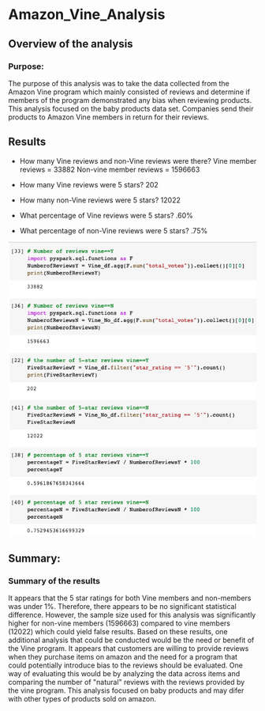 # Amazon_Vine_Analysis
## Overview of the analysis

### Purpose:
The purpose of this analysis was to take the data collected from the Amazon Vine program which mainly consisted of reviews and determine if members of the program demonstrated any bias when reviewing products. This analysis focused on the baby products data set. Companies send their products to Amazon Vine members in return for their reviews. 

## Results

- How many Vine reviews and non-Vine reviews were there?
Vine member reviews = 33882
Non-vine member reviews = 1596663

- How many Vine reviews were 5 stars? 
202

- How many non-Vine reviews were 5 stars?
12022

- What percentage of Vine reviews were 5 stars? 
.60%

- What percentage of non-Vine reviews were 5 stars?
.75%

![vinedata.png](vinedata.png) 

## Summary: 

### Summary of the results
It appears that the 5 star ratings for both Vine members and non-members was under 1%.  Therefore, there appears to be no significant statistical difference.  However, the sample size used for this analysis was significantly higher for non-vine members (1596663) compared to vine members (12022) which could yield false results.  Based on these results, one additional analysis that could be conducted would be the need or benefit of the Vine program. It appears that customers are willing to provide reviews when they purchase items on amazon and the need for a program that could potentially introduce bias to the reviews should be evaluated. One way of evaluating this would be by analyzing the data across items and comparing the number of "natural" reviews with the reviews provided by the vine program. This analysis focused on baby products and may difer with other types of products sold on amazon. 

